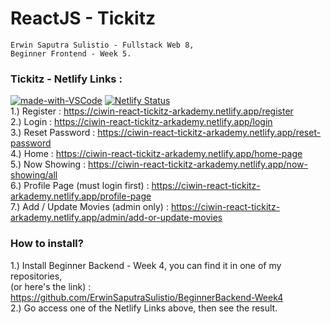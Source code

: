 # ReactJS - Tickitz
    Erwin Saputra Sulistio - Fullstack Web 8, 
    Beginner Frontend - Week 5.

### Tickitz - Netlify Links :  

[![made-with-VSCode](https://img.shields.io/badge/Made%20for-VSCode-1f425f.svg)](https://code.visualstudio.com/)
[![Netlify Status](https://api.netlify.com/api/v1/badges/3e5e5f0e-297c-4bbe-85d7-12793c76f338/deploy-status)](https://app.netlify.com/sites/ciwin-react-tickitz-arkademy/deploys)   
1.) Register : https://ciwin-react-tickitz-arkademy.netlify.app/register  
2.) Login : https://ciwin-react-tickitz-arkademy.netlify.app/login  
3.) Reset Password : https://ciwin-react-tickitz-arkademy.netlify.app/reset-password  
4.) Home : https://ciwin-react-tickitz-arkademy.netlify.app/home-page  
5.) Now Showing : https://ciwin-react-tickitz-arkademy.netlify.app/now-showing/all  
6.) Profile Page (must login first) : https://ciwin-react-tickitz-arkademy.netlify.app/profile-page  
7.) Add / Update Movies (admin only) : https://ciwin-react-tickitz-arkademy.netlify.app/admin/add-or-update-movies  

### How to install?
1.) Install Beginner Backend - Week 4, you can find it in one of my repositories,  
(or here's the link) : https://github.com/ErwinSaputraSulistio/BeginnerBackend-Week4  
2.) Go access one of the Netlify Links above, then see the result.
    
